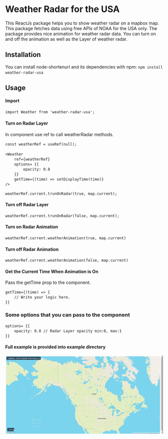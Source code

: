 # Weather Radar for the USA
This ReactJs package helps you to show weather radar on a mapbox map. This package fetches data using free APIs of NOAA for the USA only. The package provides nice animation for weather radar data. You can turn on and off the animation as well as the Layer of weather radar.

## Installation
You can install node-shortenurl and its dependencies with npm: `npm install weather-radar-usa`

## Usage

#### Import
`import Weather from 'weather-radar-usa';`

#### Turn on Radar Layer
In component use ref to call weatherRadar methods.
```
const weatherRef = useRef(null);

<Weather 
    ref={weatherRef}
    options= {{
        opacity: 0.8
    }}
    getTime={(time) => setDisplayTime(time)}
/>
```

```
weatherRef.current.trunOnRadar(true, map.current);
```

#### Turn off Radar Layer
```
weatherRef.current.trunOnRadar(false, map.current);
```

#### Turn on Radar Animation
```
weatherRef.current.weatherAnimation(true, map.current)
```

#### Turn off Radar Animation
```
weatherRef.current.weatherAnimation(false, map.current)
```

#### Get the Current Time When Animation is On
Pass the getTime prop to the component.
```
getTime={(time) => {
    // Write your logic here.
}}
```

### Some options that you can pass to the component
```
options= {{
    opacity: 0.8 // Radar Layer opacity min:0, max:1
}}
```

#### Full example is provided into example directory
![Example of Weather Radar](example/example.gif)

